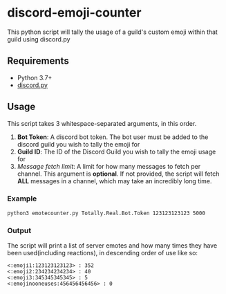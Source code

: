 # discord-emoji-counter
This python script will tally the usage of a guild's custom emoji within that guild using discord.py

## Requirements
- Python 3.7+
- [discord.py](https://discordpy.readthedocs.io/en/stable/)

## Usage
This script takes 3 whitespace-separated arguments, in this order. 
1. **Bot Token**: A discord bot token. The bot user must be added to the discord guild you wish to tally the emoji for
2. **Guild ID**: The ID of the Discord Guild you wish to tally the emoji usage for
3. *Message fetch limit*: A limit for how many messages to fetch per channel. This argument is **optional**. If not provided, the script will fetch **ALL** messages in a channel,
which may take an incredibly long time.

### Example
`python3 emotecounter.py Totally.Real.Bot.Token 123123123123 5000`

### Output
The script will print a list of server emotes and how many times they have been used(including reactions), in descending order of use like so:
```
<:emoji1:123123123123> : 352
<:emoji2:234234234234> : 40
<:emoji3:345345345345> : 5
<:emojinooneuses:456456456456> : 0
```
